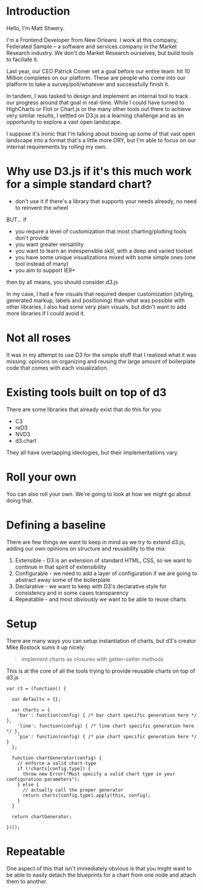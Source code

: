# Introduction

  Hello, I'm Matt Shwery.

  I'm a Frontend Developer from New Orleans. I work at this company, Federated Sample – a software and services company in the Market Research industry. We don't do Market Research ourselves, but build tools to faciliate it.

  Last year, our CEO Patrick Comer set a goal before our entire team: hit 10 Million completes on our platform. These are people who come into our platform to take a survey/poll/whatever and successfully finish it.

  In tandem, I was tasked to design and implement an internal tool to track our progress around that goal in real-time. While I could have turned to HighCharts or Flot or Chart.js or the many other tools out there to achieve very similar results, I settled on D3.js as a learning challenge and as an opportunity to explore a vast open landscape.

  I suppose it's ironic that I'm talking about boxing up some of that vast open landscape into a format that's a little more DRY, but I'm able to focus on our internal requirements by rolling my own.


# Why use D3.js if it's this much work for a simple standard chart?

  - don't use it if there's a library that supports your needs already, no need to reinvent the wheel

  BUT... if

  - you require a level of customization that most charting/plotting tools don't provide
  - you want greater versatility
  - you want to learn an indespensible skill, with a deep and varied toolset
  - you have some unique visualizations mixed with some simple ones (one tool instead of many)
  - you aim to support IE9+

  then by all means, you should consider d3.js

In my case, I had a few visuals that required deeper customization (styling, generated markup, labels and positioning) than what was possible with other libraries. I also had some very plain visuals, but didn't want to add more libraries if I could avoid it.

# Not all roses

  It was in my attempt to use D3 for the simple stuff that I realized what it was missing: opinions on organizing and reusing the large amount of boilerplate code that comes with each visualization.

# Existing tools built on top of d3

  There are some libraries that already exist that do this for you:

  - C3
  - reD3
  - NVD3
  - d3.chart

  They all have overlapping ideologies, but their implementations vary.

# Roll your own

  You can also roll your own. We're going to look at how we might go about doing that.

# Defining a baseline

  There are few things we want to keep in mind as we try to extend d3.js, adding our own opinions on structure and reusability to the mix:

  1. Extensible - D3 is an extension of standard HTML, CSS, so we want to continue in that spirit of extensibility
  2. Configurable - we need to add a layer of configuration if we are going to abstract away some of the boilerplate
  3. Declarative - we want to keep with D3's declarative style for consistency and in some cases transparency
  4. Repeatable - and most obviously we want to be able to reuse charts

# Setup

  There are many ways you can setup instantiation of charts, but d3's creator Mike Bostock sums it up nicely:

  > implement charts as closures with getter-setter methods

  This is at the core of all the tools trying to provide reusable charts on top of d3.js

  ```
  var r3 = (function() {

    var defaults = {};

    var charts = {
      'bar': function(config) { /* bar chart specific generation here */ },
      'line': function(config) { /* line chart specific generation here */ },
      'pie': function(config) { /* pie chart specific generation here */ }
    };

    function chartGenerator(config) {
      // enforce a valid chart-type
      if (!charts[config.type]) {
        throw new Error("Must specify a valid chart type in your configuration parameters");
      } else {
        // actually call the proper generator
        return charts[config.type].apply(this, config);
      }
    }

    return chartGenerator;

  })();
  ```

# Repeatable

  One aspect of this that isn't immediately obvious is that you might want to be able to easily detach the blueprints for a chart from one node and attach them to another.
